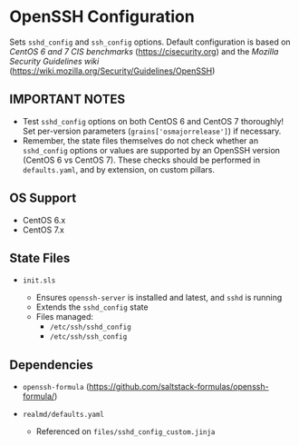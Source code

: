 # OpenSSH Configuration

Sets `sshd_config` and `ssh_config` options. Default configuration is based on *CentOS 6 and 7 CIS benchmarks* (https://cisecurity.org) and the *Mozilla Security Guidelines wiki* (https://wiki.mozilla.org/Security/Guidelines/OpenSSH)


## IMPORTANT NOTES ##

* Test `sshd_config` options on both CentOS 6 and CentOS 7 thoroughly! Set per-version parameters (`grains['osmajorrelease']`) if necessary.
* Remember, the state files themselves do not check whether an `sshd_config` options or values are supported by an OpenSSH version (CentOS 6 vs CentOS 7). These checks should be performed in `defaults.yaml`, and by extension, on custom pillars.


## OS Support

* CentOS 6.x
* CentOS 7.x


## State Files

* `init.sls`

    * Ensures `openssh-server` is installed and latest, and `sshd` is running
    * Extends the `sshd_config` state
    * Files managed:
        * `/etc/ssh/sshd_config`
        * `/etc/ssh/ssh_config`


## Dependencies

* `openssh-formula` (https://github.com/saltstack-formulas/openssh-formula/)

* `realmd/defaults.yaml`
    * Referenced on `files/sshd_config_custom.jinja`
